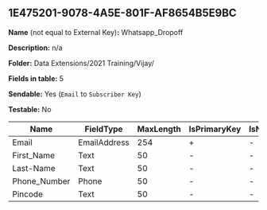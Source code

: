 ## 1E475201-9078-4A5E-801F-AF8654B5E9BC

**Name** (not equal to External Key)**:** Whatsapp_Dropoff

**Description:** n/a

**Folder:** Data Extensions/2021 Training/Vijay/

**Fields in table:** 5

**Sendable:** Yes (`Email` to `Subscriber Key`)

**Testable:** No

| Name | FieldType | MaxLength | IsPrimaryKey | IsNullable | DefaultValue |
| --- | --- | --- | --- | --- | --- |
| Email | EmailAddress | 254 | + | - |  |
| First_Name | Text | 50 | - | - |  |
| Last-Name | Text | 50 | - | - |  |
| Phone_Number | Phone | 50 | - | - |  |
| Pincode | Text | 50 | - | - |  |
